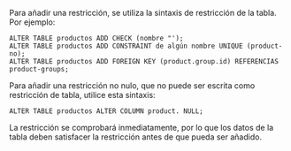 Para añadir una restricción, se utiliza la sintaxis de restricción de la tabla. Por ejemplo:

```
ALTER TABLE productos ADD CHECK (nombre "');
ALTER TABLE productos ADD CONSTRAINT de algún nombre UNIQUE (product-no);
ALTER TABLE productos ADD FOREIGN KEY (product.group.id) REFERENCIAS product-groups;
```

Para añadir una restricción no nulo, que no puede ser escrita como restricción de tabla, utilice esta sintaxis:

```
ALTER TABLE productos ALTER COLUMN product. NULL;
```

La restricción se comprobará inmediatamente, por lo que los datos de la tabla deben satisfacer la restricción antes de que pueda ser  añadido.